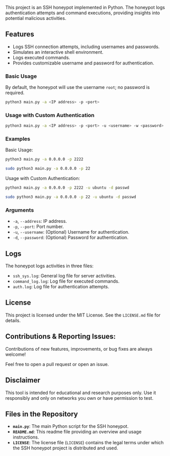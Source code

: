 This project is an SSH honeypot implemented in Python. The honeypot logs authentication attempts and command executions, providing insights into potential malicious activities.
</div>

## Features

- Logs SSH connection attempts, including usernames and passwords.
- Simulates an interactive shell environment.
- Logs executed commands.
- Provides customizable username and password for authentication.

### Basic Usage 

By default, the honeypot will use the username `root`; no password is required.

```sh
python3 main.py -a <IP address> -p <port>
```

### Usage with Custom Authentication

```sh
python3 main.py -a <IP address> -p <port> -u <username> -w <password>
```

### Examples

Basic Usage:
```sh
python3 main.py -a 0.0.0.0 -p 2222

sudo python3 main.py -a 0.0.0.0 -p 22
```

Usage with Custom Authentication:

```sh
python3 main.py -a 0.0.0.0 -p 2222 -u ubuntu -d passwd

sudo python3 main.py -a 0.0.0.0 -p 22 -u ubuntu -d passwd 
```

### Arguments

* `-a`, `--address`: IP address.
* `-p`, `--port`: Port number.
* `-u`, `--username`: (Optional) Username for authentication.
* `-d`, `--password`: (Optional) Password for authentication.

## Logs

The honeypot logs activities in three files:

- `ssh_sys.log`: General log file for server activities.
- `command_log.log`: Log file for executed commands.
- `auth.log`: Log file for authentication attempts.

## License

This project is licensed under the MIT License. See the `LICENSE.md` file for details.

## Contributions & Reporting Issues:

Contributions of new features, improvements, or bug fixes are always welcome!

Feel free to open a pull request or open an issue.

## Disclaimer

This tool is intended for educational and research purposes only. Use it responsibly and only on networks you own or have permission to test.

## Files in the Repository

- **`main.py`**: The main Python script for the SSH honeypot.
- **`README.md`**: This readme file providing an overview and usage instructions.
- **`LICENSE`**:  The license file (`LICENSE`) contains the legal terms under which the SSH honeypot project is distributed and used.
